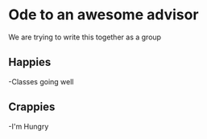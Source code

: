 # Ode to an awesome advisor
We are trying to write this together as a group


## Happies
-Classes going well


## Crappies
-I'm Hungry

